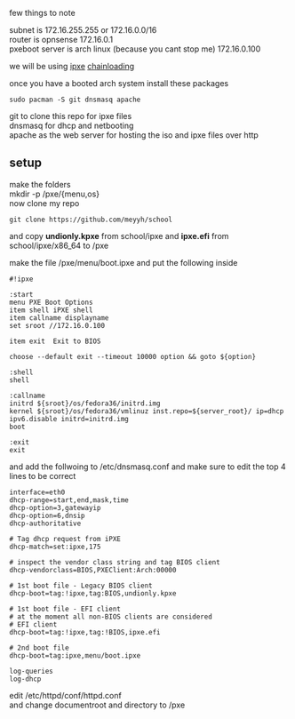 few things to note 

subnet is 172.16.255.255 or 172.16.0.0/16  
router is opnsense 172.16.0.1  
pxeboot server is arch linux (because you cant stop me) 172.16.0.100

we will be using [ipxe](https://ipxe.org) [chainloading](https://ipxe.org/howto/chainloading)

once you have a booted arch system install these packages

```
sudo pacman -S git dnsmasq apache
```
git to clone this repo for ipxe files  
dnsmasq for dhcp and netbooting  
apache as the web server for hosting the iso and ipxe files over http  

## setup
make the folders  
mkdir -p /pxe/{menu,os}  
now clone my repo  
```
git clone https://github.com/meyyh/school
```
and copy **undionly.kpxe** from school/ipxe and **ipxe.efi** from school/ipxe/x86_64 to /pxe  

make the file /pxe/menu/boot.ipxe and put the following inside  
```
#!ipxe

:start
menu PXE Boot Options
item shell iPXE shell
item callname displayname
set sroot //172.16.0.100

item exit  Exit to BIOS

choose --default exit --timeout 10000 option && goto ${option}

:shell
shell

:callname
initrd ${sroot}/os/fedora36/initrd.img
kernel ${sroot}/os/fedora36/vmlinuz inst.repo=${server_root}/ ip=dhcp ipv6.disable initrd=initrd.img
boot

:exit
exit
```

and add the follwoing to /etc/dnsmasq.conf and make sure to edit the top 4 lines to be correct
```
interface=eth0
dhcp-range=start,end,mask,time
dhcp-option=3,gatewayip
dhcp-option=6,dnsip
dhcp-authoritative

# Tag dhcp request from iPXE
dhcp-match=set:ipxe,175

# inspect the vendor class string and tag BIOS client
dhcp-vendorclass=BIOS,PXEClient:Arch:00000

# 1st boot file - Legacy BIOS client
dhcp-boot=tag:!ipxe,tag:BIOS,undionly.kpxe

# 1st boot file - EFI client
# at the moment all non-BIOS clients are considered
# EFI client
dhcp-boot=tag:!ipxe,tag:!BIOS,ipxe.efi

# 2nd boot file
dhcp-boot=tag:ipxe,menu/boot.ipxe

log-queries
log-dhcp
```

edit /etc/httpd/conf/httpd.conf  
and change documentroot and directory to /pxe
